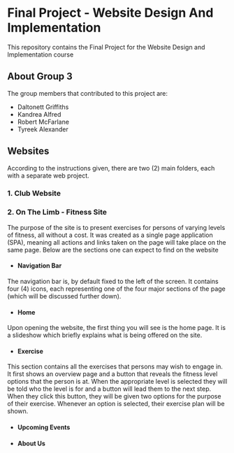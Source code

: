 # Final Project - Website Design And Implementation
This repository contains the Final Project for the Website Design and Implementation course


## About Group 3
The group members that contributed to this project are:
* Daltonett Griffiths
* Kandrea Alfred
* Robert McFarlane
* Tyreek Alexander


## Websites
According to the instructions given, there are two (2) main folders, each with a separate web project.

### 1. Club Website


### 2. On The Limb - Fitness Site
The purpose of the site is to present exercises for persons of varying levels of fitness, all without a cost. It was created as a single page application (SPA), meaning all actions and links taken on the page will take place on the same page. Below are the sections one can expect to find on the website
  
* #### Navigation Bar
The navigation bar is, by default fixed to the left of the screen. It contains four (4) icons, each representing one of the four major sections of the page (which will be       discussed further down).
  
* #### Home
Upon opening the website, the first thing you will see is the home page. It is a slideshow which briefly explains what is being offered on the site.

* #### Exercise
This section contains all the exercises that persons may wish to engage in. It first shows an overview page and a button that reveals the fitness level options that the person   is at. When the appropriate level is selected they will be told who the level is for and a button will lead them to the next step.
When they click this button, they will be given two options for the purpose of their exercise. Whenever an option is selected, their exercise plan will be shown.

* #### Upcoming Events


* #### About Us
